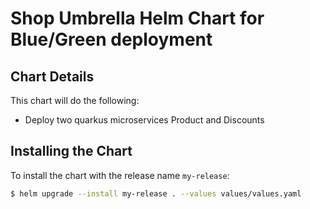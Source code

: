 # Shop Umbrella Helm Chart for Blue/Green deployment
 
## Chart Details
This chart will do the following:
 
* Deploy two quarkus microservices Product and Discounts
 
## Installing the Chart
 
To install the chart with the release name `my-release`:
 
```bash
$ helm upgrade --install my-release . --values values/values.yaml
```
 
 

